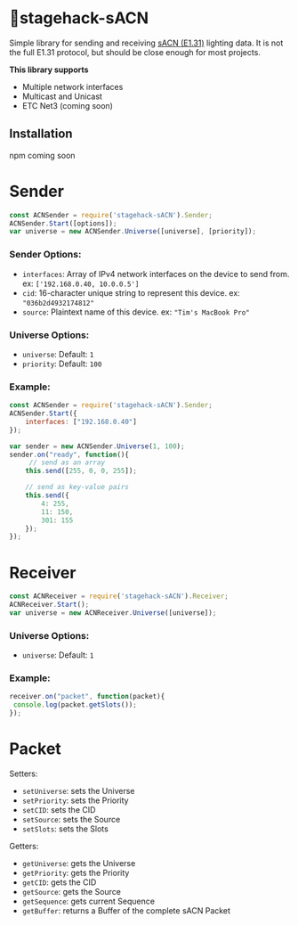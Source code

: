 # 🔌stagehack-sACN
Simple library for sending and receiving [sACN (E1.31)](https://tsp.esta.org/tsp/documents/docs/ANSI_E1-31-2018.pdf) lighting data. It is not the full E1.31 protocol, but should be close enough for most projects. 


**This library supports**
* Multiple network interfaces
* Multicast and Unicast
* ETC Net3 (coming soon)


## Installation
npm coming soon

# Sender
```javascript
const ACNSender = require('stagehack-sACN').Sender;
ACNSender.Start([options]);
var universe = new ACNSender.Universe([universe], [priority]);
```
### Sender Options:
* `interfaces`: Array of IPv4 network interfaces on the device to send from. ex: `['192.168.0.40, 10.0.0.5']`
* `cid`: 16-character unique string to represent this device. ex: `"036b2d4932174812"`
* `source`: Plaintext name of this device. ex: `"Tim's MacBook Pro"`

### Universe Options:
* `universe`: Default: `1`
* `priority`: Default: `100`

### Example:
```javascript
const ACNSender = require('stagehack-sACN').Sender;
ACNSender.Start({
	interfaces: ["192.168.0.40"]
});

var sender = new ACNSender.Universe(1, 100);
sender.on("ready", function(){
	 // send as an array
	this.send([255, 0, 0, 255]);

	// send as key-value pairs
	this.send({
	 	4: 255,
	 	11: 150,
	 	301: 155
	});
});
```


# Receiver
```javascript
const ACNReceiver = require('stagehack-sACN').Receiver;
ACNReceiver.Start();
var universe = new ACNReceiver.Universe([universe]);
```
### Universe Options:
* `universe`: Default: `1`

### Example:
```javascript
receiver.on("packet", function(packet){
 console.log(packet.getSlots());
});
```

# Packet
Setters:
* `setUniverse`: sets the Universe
* `setPriority`: sets the Priority
* `setCID`: sets the CID
* `setSource`: sets the Source
* `setSlots`: sets the Slots

Getters:
* `getUniverse`: gets the Universe
* `getPriority`: gets the Priority
* `getCID`: gets the CID
* `getSource`: gets the Source
* `getSequence`: gets current Sequence
* `getBuffer`: returns a Buffer of the complete sACN Packet